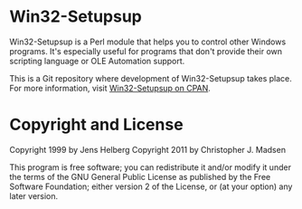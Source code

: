 Win32-Setupsup
==============

Win32-Setupsup is a Perl module that helps you to control other Windows programs.  It's especially useful for programs that don't provide their own scripting language or OLE Automation support.

This is a Git repository where development of Win32-Setupsup takes place.  For more information, visit [Win32-Setupsup on CPAN](http://search.cpan.org/dist/Win32-Setupsup/).



Copyright and License
=====================

Copyright 1999 by Jens Helberg
Copyright 2011 by Christopher J. Madsen

This program is free software; you can redistribute it and/or modify it under the terms of the GNU General Public License as published by the Free Software Foundation; either version 2 of the License, or (at your option) any later version.
